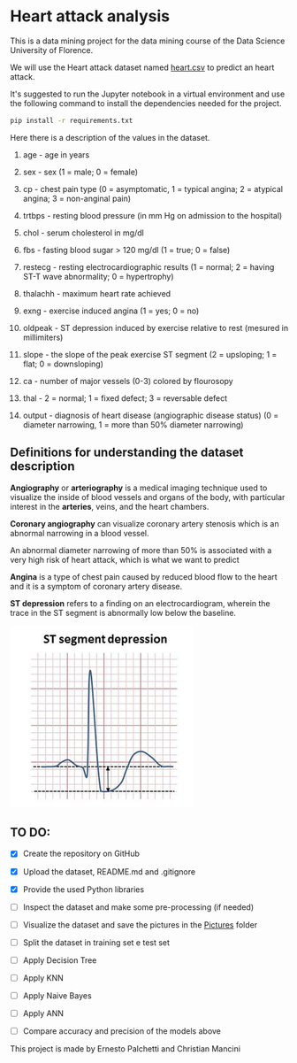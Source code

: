 # Heart attack analysis

This is a data mining project for the data mining course of the Data Science University of Florence.

We will use the Heart attack dataset named [heart.csv](Data/heart.csv)  to predict an heart attack.

It's suggested to run the Jupyter notebook in a virtual environment and use the following command to install the dependencies needed for the project.

```bash
pip install -r requirements.txt
```

Here there is a description of the values in the dataset.

1) age - age in years

2) sex - sex (1 = male; 0 = female)

3) cp - chest pain type (0 = asymptomatic, 1 = typical angina; 2 = atypical angina; 3 = non-anginal pain)

4) trtbps - resting blood pressure (in mm Hg on admission to the hospital)

5) chol - serum cholesterol in mg/dl

6) fbs - fasting blood sugar > 120 mg/dl (1 = true; 0 = false)

7) restecg - resting electrocardiographic results (1 = normal; 2 = having ST-T wave abnormality; 0 = hypertrophy)

8) thalachh - maximum heart rate achieved

9) exng - exercise induced angina (1 = yes; 0 = no)

10) oldpeak - ST depression induced by exercise relative to rest (mesured in millimiters)

11) slope - the slope of the peak exercise ST segment (2 = upsloping; 1 = flat; 0 = downsloping)

12) ca - number of major vessels (0-3) colored by flourosopy

13) thal - 2 = normal; 1 = fixed defect; 3 = reversable defect

14) output  - diagnosis of heart disease (angiographic disease status) (0 = diameter narrowing, 1 = more than 50% diameter narrowing)

## Definitions for understanding the dataset description

**Angiography** or **arteriography** is a medical imaging technique used to visualize the inside of blood vessels and organs of the body, with particular interest in the **arteries**, veins, and the heart chambers.

**Coronary angiography** can visualize coronary artery stenosis which is an abnormal narrowing in a blood vessel.

An abnormal diameter narrowing of more than 50% is associated with a very high risk of heart attack, which is what we want to predict

**Angina** is a type of chest pain caused by reduced blood flow to the heart and it is a symptom of coronary artery disease.

**ST depression** refers to a finding on an electrocardiogram, wherein the trace in the ST segment is abnormally low below the baseline.

![ST segment depression](README_Pictures/ST_depression_illustration.jpg)

## TO DO:

- [x] Create the repository on GitHub
- [x] Upload the dataset, README.md and .gitignore
- [x] Provide the used Python libraries
- [ ] Inspect the dataset and make some pre-processing (if needed)
- [ ] Visualize the dataset and save the pictures in the [Pictures](Pictures) folder
- [ ] Split the dataset in training set e test set
- [ ] Apply Decision Tree
- [ ] Apply KNN
- [ ] Apply Naive Bayes
- [ ] Apply ANN
- [ ] Compare accuracy and precision of the models above



This project is made by Ernesto Palchetti and Christian Mancini